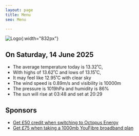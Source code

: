```yaml
---
layout: page
title: Menu
seo: Menu

---
```


![Logo](/images/logo.jpg){:width="832px"}

<!-- weather_marker starts -->
## On Saturday, 14 June 2025

- The average temperature today is 13.32˚C,
- With highs of 13.62˚C and lows of 13.15˚C,
- It may feel like 12.95˚C with clear sky
- The wind speed is 0.89m/s and visibility is 10000m
- The pressure is 1019hPa and humidity is 86%
- The sun will rise at 03:48 and set at 20:29

<!-- weather_marker ends -->

## Sponsors

- [Get £50 credit when switching to Octopus Energy](https://bit.ly/3oD1nnS)
- [Get £75 when taking a 1000mb YouFibre broadband plan](https://aklam.io/91zWhU?)
